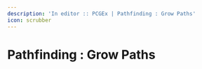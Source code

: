 ```yaml
---
description: 'In editor :: PCGEx | Pathfinding : Grow Paths'
icon: scrubber
---
```


# Pathfinding : Grow Paths

